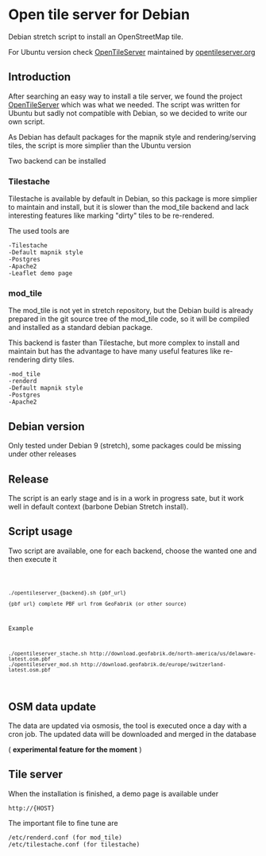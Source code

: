 # Open tile server for Debian
Debian stretch script to install an OpenStreetMap tile.

For Ubuntu version check [OpenTileServer](https://github.com/AcuGIS/OpenTileServer)
maintained by [opentileserver.org](https://opentileserver.org)

## Introduction
After searching an easy way to install a tile server, we found the project
[OpenTileServer](https://github.com/AcuGIS/OpenTileServer) which was what
we needed. The script was written for Ubuntu but sadly not compatible with 
Debian, so we decided to write our own script.

As Debian has default packages for the mapnik style and rendering/serving
tiles, the script is more simplier than the Ubuntu version

Two backend can be installed

### Tilestache
Tilestache is available by default in Debian, so this package is more simplier
to maintain and install, but it is slower than the mod_tile backend and lack
interesting features like marking "dirty" tiles to be re-rendered.

The used tools are

    -Tilestache
    -Default mapnik style
    -Postgres
    -Apache2
    -Leaflet demo page

### mod_tile
The mod_tile is not yet in stretch repository, but the Debian build is already prepared
in the git source tree of the mod_tile code, so it will be compiled and installed
as a standard debian package.

This backend is faster than Tilestache, but more complex to install and maintain
but has the advantage to have many useful features like re-rendering dirty tiles.

    -mod_tile
    -renderd
    -Default mapnik style    
    -Postgres
    -Apache2

## Debian version
Only tested under Debian 9 (stretch), some packages could be missing under other
releases

## Release
The script is an early stage and is in a work in progress sate, but it work well
in default context (barbone Debian Stretch install).

## Script usage
Two script are available, one for each backend, choose the wanted one and then
execute it

<code>

    ./opentileserver_{backend}.sh {pbf_url}

    {pbf_url} complete PBF url from GeoFabrik (or other source)

Example

    ./opentileserver_stache.sh http://download.geofabrik.de/north-america/us/delaware-latest.osm.pbf
    ./opentileserver_mod.sh http://download.geofabrik.de/europe/switzerland-latest.osm.pbf
    
</code>

## OSM data update
The data are updated via osmosis, the tool is executed once a day with
a cron job. The updated data will be downloaded and merged in the database

( **experimental feature for the moment** )

## Tile server
When the installation is finished, a demo page is available under

    http://{HOST}
    

The important file to fine tune are

    /etc/renderd.conf (for mod_tile)
    /etc/tilestache.conf (for tilestache)
    
